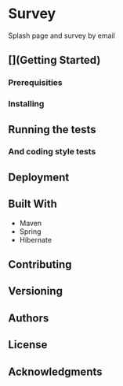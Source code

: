 # Survey

Splash page and survey by email


## [](Getting Started)

### Prerequisities

### Installing

## Running the tests

### And coding style tests

## Deployment

## Built With

* Maven
* Spring
* Hibernate

## Contributing

## Versioning

## Authors

## License

## Acknowledgments
